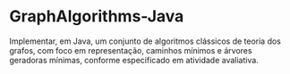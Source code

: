 # GraphAlgorithms-Java
Implementar, em Java, um conjunto de algoritmos clássicos de teoria dos grafos, com foco em representação, caminhos mínimos e árvores geradoras mínimas, conforme especificado em atividade avaliativa.
